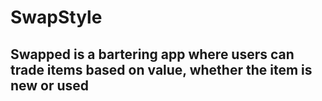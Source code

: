 # SwapStyle

## Swapped is a bartering app where users can trade items based on value, whether the item is new or used
